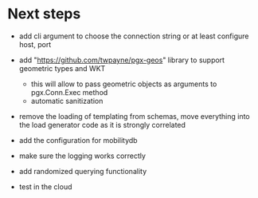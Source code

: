 # Next steps

- add cli argument to choose the connection string or at least configure host, port
- add "https://github.com/twpayne/pgx-geos" library to support geometric types and WKT

  - this will allow to pass geometric objects as arguments to pgx.Conn.Exec method
  - automatic sanitization

- remove the loading of templating from schemas, move everything into the load generator code as it is strongly correlated
- add the configuration for mobilitydb
- make sure the logging works correctly
- add randomized querying functionality
- test in the cloud
